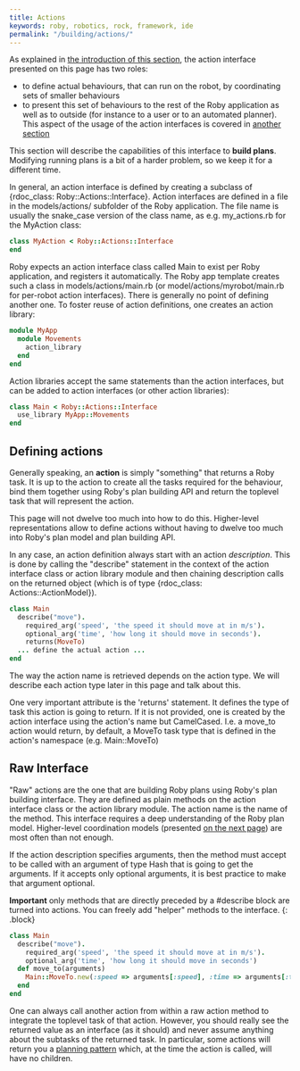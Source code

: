 ```yaml
---
title: Actions
keywords: roby, robotics, rock, framework, ide
permalink: "/building/actions/"
---
```


As explained in [the introduction of this section](index.html), the action
interface presented on this page has two roles:

 - to define actual behaviours, that can run on the robot, by coordinating sets
   of smaller behaviours
 - to present this set of behaviours to the rest of the Roby application as well
   as to outside (for instance to a user or to an automated planner). This
   aspect of the usage of the action interfaces is covered in [another
   section](interacting)

This section will describe the capabilities of this interface to __build
plans__. Modifying running plans is a bit of a harder problem, so we keep it
for a different time.

In general, an action interface is defined by creating a subclass of
{rdoc_class: Roby::Actions::Interface}. Action interfaces are defined in
a file in the models/actions/ subfolder of the Roby application. The file name is usually
the snake_case version of the class name, as e.g. my_actions.rb for the MyAction
class:

~~~ ruby
class MyAction < Roby::Actions::Interface
end
~~~

Roby expects an action interface class called Main to exist per Roby
application, and registers it automatically. The Roby app template creates such
a class in models/actions/main.rb (or model/actions/myrobot/main.rb for
per-robot action interfaces). There is generally no point of defining another
one. To foster reuse of action definitions, one creates an action library:

~~~ ruby
module MyApp
  module Movements
    action_library
  end
end
~~~

Action libraries accept the same statements than the action interfaces, but can
be added to action interfaces (or other action libraries):

~~~ ruby
class Main < Roby::Actions::Interface
  use_library MyApp::Movements
end
~~~

Defining actions
----------------
Generally speaking, an __action__ is simply "something" that returns a Roby
task.  It is up to the action to create all the tasks required for the
behaviour, bind them together using Roby's plan building API and return the
toplevel task that will represent the action.

This page will not dwelve too much into how to do this. Higher-level
representations allow to define actions without having to dwelve too much into
Roby's plan model and plan building API.

In any case, an action definition always start with an action _description_.
This is done by calling the "describe" statement in the context of the action
interface class or action library module and then chaining description calls on
the returned object (which is of type {rdoc_class: Actions::ActionModel}).

~~~ ruby
class Main
  describe("move").
    required_arg('speed', 'the speed it should move at in m/s').
    optional_arg('time', 'how long it should move in seconds').
    returns(MoveTo)
  ... define the actual action ...
end
~~~

The way the action name is retrieved depends on the action type. We will
describe each action type later in this page and talk about this.

One very important attribute is the 'returns' statement. It defines the type of
task this action is going to return. If it is not provided, one is created by
the action interface using the action's name but CamelCased. I.e. a move_to
action would return, by default, a MoveTo task type that is defined in the
action's namespace (e.g. Main::MoveTo)

Raw Interface
-------------
"Raw" actions are the one that are building Roby plans using Roby's plan
building interface. They are defined as plain methods on the action interface
class or the action library module. The action name is the name of the method.
This interface requires a deep understanding of the Roby plan model.
Higher-level coordination models (presented [on the next
page](action_coordination.html)) are most often than not enough.

If the action description specifies arguments, then the method must accept to be
called with an argument of type Hash that is going to get the arguments. If it
accepts only optional arguments, it is best practice to make that argument
optional.

__Important__ only methods that are directly preceded by a #describe block are
turned into actions. You can freely add "helper" methods to the interface.
{: .block}

~~~ ruby
class Main
  describe("move").
    required_arg('speed', 'the speed it should move at in m/s').
    optional_arg('time', 'how long it should move in seconds')
  def move_to(arguments)
    Main::MoveTo.new(:speed => arguments[:speed], :time => arguments[:time])
  end
end
~~~

One can always call another action from within a raw action method to integrate
the toplevel task of that action. However, you should really see the returned
value as an interface (as it should) and never assume anything about the
subtasks of the returned task. In particular, some actions will return you a
[planning pattern](runtime.html#planning-pattern) which, at the time the action
is called, will have no children.


